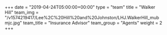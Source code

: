 +++
date = "2019-04-24T05:00:00+00:00"
type = "team"
title = "Walker Hill"
team_img = "/v1574219417/Lee%2C%20Hill%20and%20Johnston/LHJ.WalkerHill_mubmjc.jpg"
team_title = "Insurance Advisor"
team_group = "Agents"
weight = 2
+++